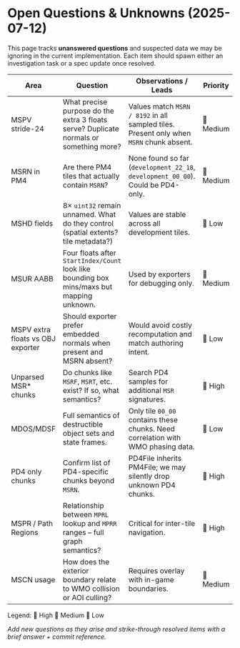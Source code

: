 # Open Questions & Unknowns (2025-07-12)

This page tracks **unanswered questions** and suspected data we may be ignoring in the current implementation.  Each item should spawn either an investigation task or a spec update once resolved.

| Area | Question | Observations / Leads | Priority |
|------|----------|----------------------|----------|
| MSPV stride-24 | What precise purpose do the extra 3 floats serve? Duplicate normals or something more? | Values match `MSRN / 8192` in all sampled tiles. Present only when `MSRN` chunk absent. | 🔶 Medium |
| MSRN in PM4 | Are there PM4 tiles that actually contain `MSRN`? | None found so far (`development_22_18`, `development_00_00`). Could be PD4-only. | 🔶 Medium |
| MSHD fields | 8× `uint32` remain unnamed. What do they control (spatial extents? tile metadata?) | Values are stable across all development tiles. | 🔷 Low |
| MSUR AABB | Four floats after `StartIndex/Count` look like bounding box mins/maxs but mapping unknown. | Used by exporters for debugging only. | 🔶 Medium |
| MSPV extra floats vs OBJ exporter | Should exporter prefer embedded normals when present and MSRN absent? | Would avoid costly recomputation and match authoring intent. | 🔷 Low |
| Unparsed MSR* chunks | Do chunks like `MSRF`, `MSRT`, etc. exist? If so, what semantics? | Search PD4 samples for additional `MSR` signatures. | 🔴 High |
| MDOS/MDSF | Full semantics of destructible object sets and state frames. | Only tile `00_00` contains these chunks. Need correlation with WMO phasing data. | 🔷 Low |
| PD4 only chunks | Confirm list of PD4-specific chunks beyond `MSRN`. | PD4File inherits PM4File; we may silently drop unknown PD4 chunks. | 🔴 High |
| MSPR / Path Regions | Relationship between `MPRL` lookup and `MPRR` ranges – full graph semantics? | Critical for inter-tile navigation. | 🔴 High |
| MSCN usage | How does the exterior boundary relate to WMO collision or AOI culling? | Requires overlay with in-game boundaries. | 🔶 Medium |

Legend: 🔴 High  🔶 Medium  🔷 Low

_Add new questions as they arise and strike-through resolved items with a brief answer + commit reference._
